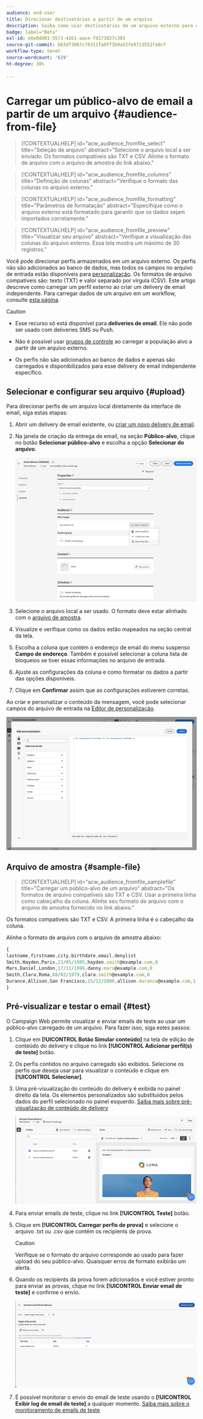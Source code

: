 ```yaml
---
audience: end-user
title: Direcionar destinatários a partir de um arquivo
description: Saiba como usar destinatários de um arquivo externo para criar seu público-alvo de email
badge: label="Beta"
exl-id: e6e0dd01-5573-4261-aace-fd173827c383
source-git-commit: bb3df3067c78311fa0ff3b9a52fe9713552fa0cf
workflow-type: tm+mt
source-wordcount: '619'
ht-degree: 38%

---
```


# Carregar um público-alvo de email a partir de um arquivo {#audience-from-file}

>[!CONTEXTUALHELP]
>id="acw_audience_fromfile_select"
>title="Seleção de arquivo"
>abstract="Selecione o arquivo local a ser enviado. Os formatos compatíveis são TXT e CSV. Alinhe o formato de arquivo com o arquivo de amostra do link abaixo."

>[!CONTEXTUALHELP]
>id="acw_audience_fromfile_columns"
>title="Definição de colunas"
>abstract="Verifique o formato das colunas no arquivo externo."

>[!CONTEXTUALHELP]
>id="acw_audience_fromfile_formatting"
>title="Parâmetros de formatação"
>abstract="Especifique como o arquivo externo está formatado para garantir que os dados sejam importados corretamente."

>[!CONTEXTUALHELP]
>id="acw_audience_fromfile_preview"
>title="Visualizar seu arquivo"
>abstract="Verifique a visualização das colunas do arquivo externo. Essa tela mostra um máximo de 30 registros."

Você pode direcionar perfis armazenados em um arquivo externo. Os perfis não são adicionados ao banco de dados, mas todos os campos no arquivo de entrada estão disponíveis para [personalização](../personalization/gs-personalization.md). Os formatos de arquivo compatíveis são: texto (TXT) e valor separado por vírgula (CSV). Este artigo descreve como carregar um perfil externo ao criar um delivery de email independente. Para carregar dados de um arquivo em um workflow, consulte [esta página](../workflows/activities/load-file.md).

>[!CAUTION]
>
>* Esse recurso só está disponível para **deliveries de email**. Ele não pode ser usado com deliveries SMS ou Push.
>
>* Não é possível usar [grupos de controle](control-group.md) ao carregar a população alvo a partir de um arquivo externo.
>
>* Os perfis não são adicionados ao banco de dados e apenas são carregados e disponibilizados para esse delivery de email independente específico.

## Selecionar e configurar seu arquivo {#upload}

Para direcionar perfis de um arquivo local diretamente da interface de email, siga estas etapas:

1. Abrir um delivery de email existente, ou [criar um novo delivery de email](../email/create-email.md).
1. Na janela de criação da entrega de email, na seção **Público-alvo**, clique no botão **Selecionar público-alvo** e escolha a opção **Selecionar do arquivo**.

   ![](assets/select-from-file.png)

1. Selecione o arquivo local a ser usado. O formato deve estar alinhado com o [arquivo de amostra](#sample-file).
1. Visualize e verifique como os dados estão mapeados na seção central da tela.
1. Escolha a coluna que contém o endereço de email do menu suspenso **Campo de endereço**. Também é possível selecionar a coluna lista de bloqueios se tiver essas informações no arquivo de entrada.
1. Ajuste as configurações da coluna e como formatar os dados a partir das opções disponíveis.
1. Clique em **Confirmar** assim que as configurações estiverem corretas.

Ao criar e personalizar o conteúdo da mensagem, você pode selecionar campos do arquivo de entrada na [Editor de personalização](../personalization/gs-personalization.md).

![](assets/select-external-perso.png)

## Arquivo de amostra {#sample-file}

>[!CONTEXTUALHELP]
>id="acw_audience_fromfile_samplefile"
>title="Carregar um público-alvo de um arquivo"
>abstract="Os formatos de arquivo compatíveis são TXT e CSV. Usar a primeira linha como cabeçalho da coluna. Alinhe seu formato de arquivo com o arquivo de amostra fornecido no link abaixo."

Os formatos compatíveis são TXT e CSV. A primeira linha é o cabeçalho da coluna.

Alinhe o formato de arquivo com o arquivo de amostra abaixo:

```javascript
{
lastname,firstname,city,birthdate,email,denylist
Smith,Hayden,Paris,23/05/1985,hayden.smith@example.com,0
Mars,Daniel,London,17/11/1999,danny.mars@example.com,0
Smith,Clara,Roma,08/02/1979,clara.smith@example.com,0
Durance,Allison,San Francisco,15/12/2000,allison.durance@example.com,1
}
```

## Pré-visualizar e testar o email {#test}

O Campaign Web permite visualizar e enviar emails de teste ao usar um público-alvo carregado de um arquivo. Para fazer isso, siga estes passos:

1. Clique em **[!UICONTROL Botão Simular conteúdo]** na tela de edição de conteúdo do delivery e clique no link **[!UICONTROL Adicionar perfil(s) de teste]** botão.

1. Os perfis contidos no arquivo carregado são exibidos. Selecione os perfis que deseja usar para visualizar o conteúdo e clique em **[!UICONTROL Selecionar]**.

1. Uma pré-visualização do conteúdo do delivery é exibida no painel direito da tela. Os elementos personalizados são substituídos pelos dados do perfil selecionado no painel esquerdo. [Saiba mais sobre pré-visualização de conteúdo de delivery](../preview-test/preview-content.md)

   ![](assets/file-upload-preview.png)

1. Para enviar emails de teste, clique no link **[!UICONTROL Teste]** botão.

1. Clique em **[!UICONTROL Carregar perfis de prova]** e selecione o arquivo .txt ou .csv que contém os recipients de prova.

   >[!CAUTION]
   >
   >Verifique se o formato do arquivo corresponde ao usado para fazer upload do seu público-alvo. Quaisquer erros de formato exibirão um alerta.

1. Quando os recipients da prova forem adicionados e você estiver pronto para enviar as provas, clique no link **[!UICONTROL Enviar email de teste]** e confirme o envio.

   ![](assets/file-upload-test.png)

1. É possível monitorar o envio do email de teste usando o **[!UICONTROL Exibir log de email de teste]** a qualquer momento. [Saiba mais sobre o monitoramento de emails de teste](../preview-test/test-deliveries.md#access-test-deliveries)
